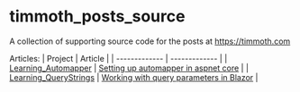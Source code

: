 # timmoth_posts_source
A collection of supporting source code for the posts at https://timmoth.com

Articles:
| Project  | Article |
| ------------- | ------------- |
| [Learning_Automapper](https://github.com/Timmoth/timmoth_posts_source/tree/main/Learning_AutoMapper)  | [Setting up automapper in aspnet core](https://timmoth.com/posts/gaXZhZcqNE-GTh3eVaKlaw)  |
| [Learning_QueryStrings](https://github.com/Timmoth/timmoth_posts_source/tree/main/Learning_QueryStrings)  | [Working with query parameters in Blazor](https://timmoth.com/posts/AKYJ92IgtkSwg_Mc44bZtw)  |
